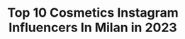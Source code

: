 ---
title: Top 10 Cosmetics Instagram Influencers In Milan in 2023
description: >-
  Find top cosmetics Instagram influencers in Milan in 2023. Most popular hashtags: #makeup #milano #fashion #style.
platform: Instagram
hits: 112
text_top: Discover the top-rated Instagram influencers on inBeat.
text_bottom: Our database has 112 Instagram influencers like this in Milan, Italy for you to contact.
profiles:
  - username: "mirkostendardi.official"
    fullname: >-
      Mirko Stendardi
    bio: >-
      🍾 #winelover 🇮🇹 italian lifestyle Info&Collabs📩 mirko.stendardi@gmail.com TIK TOK 🤙🏻
    location: "Italy"
    followers: 18184
    engagement: 650
    commentsToLikes: 0.086166
    id: ck6ufez1dwncy0j717p7pyuxb
    verified: false
    hashtags: "#italianmodel, #fashion, #blackandwhite, #fashionstyle"
  - username: "aly_makeup_"
    fullname: >-
      𝓐𝓵𝓲𝓬𝓮 💄 𝓑𝓮𝓪𝓾𝓽𝔂 𝓵𝓸𝓿𝓮𝓻💄
    bio: >-
      •#️⃣ #alymakeup •makeup artist/lover💄 •TOP 30 NYX F. AWARDS 2019 •✉️PRContact: alymakeup20081@gmail.com •D.CODE SIGMA: Alymakeup 10% •🇮🇹 MY YOUTUBE
    location: "Italy"
    followers: 8029
    engagement: 613
    commentsToLikes: 0.137926
    id: ck8tda59n2iro0j7826ecefl1
    verified: false
    hashtags: "#beautyeditorial, #nablacutiepalette, #nablacosmetics, #abibybox"
  - username: "elenapiink"
    fullname: >-
      Elena
    bio: >-
      Per info DM Cosmetic Dentist 📍Milan
    location: "Italy"
    followers: 46519
    engagement: 113
    commentsToLikes: 0.078763
    id: ckapcbmjq35wc0i789992n4ea
    verified: false
    hashtags: "#ootdmilano, #milano, #thesquaremilano, #albergo"
  - username: "andreea_tolomeiu"
    fullname: >-
      ANDREEA SET EL KOL
    bio: >-
      Ac Milan ❤️🖤 @acmilan #acmilan 📩 andreea.d@tolomeiu.com
    location: "Italy"
    followers: 62850
    engagement: 371
    commentsToLikes: 0.060815
    id: ck9wdfbl7fec80j78tkjgkmw3
    verified: false
    hashtags: "#milan, #milanista, #forzamilan, #acmilan"
  - username: "porziacarlone"
    fullname: >-
      Porzia Carlone
    bio: >-
      ❤️ Porzia | Beauty Creator 💋 💄 Make up obsessed 💄 💆‍♀️ Skincare lover 💆‍♀️ For collab or pr ➡️ porziacarl1988@gmail.com
    location: "Italy"
    followers: 7188
    engagement: 1277
    commentsToLikes: 0.288044
    id: ckaouniqt11nt0i78ywy1zyl9
    verified: false
    hashtags: "#makeupglam, #anastasiabeverlyhills, #anastasiabeverlyhillscosmetics, #lipstickoftheday"
  - username: "chiarabullo_makeup"
    fullname: >-
      CHIARA BULLO MAKE UP
    bio: >-
      Make-Up Artist & Hairstylist 💎 10+ years in Fashion industry, Commercial and Bridal 💎 Workshop, Masterclass and 1:1 📩 info@chiarabullomakeup.com
    location: "Italy"
    followers: 29689
    engagement: 920
    commentsToLikes: 0.050195
    id: ck5py5pigufv90i11h6mej8z8
    verified: false
    hashtags: "#purplemakeup, #foundationglowing, #smokeyeye, #colorfulglam"
  - username: "dam.doll"
    fullname: >-
      ∘✧₊⁺𝕯⁺₊✧∘
    bio: >-
      ℒ𝓊𝓃𝒶 𝒟𝒶𝓂 ℳ𝒶𝓀𝑒𝓊𝓅 ✨𝓣𝓲𝓳𝓾𝓪𝓷𝓪 / 𝓑𝓒✨
    location: "Italy"
    followers: 19501
    engagement: 263
    commentsToLikes: 0.006434
    id: ck0w3m0htu39h0i19qb8q8hlz
    verified: false
    hashtags: ""
  - username: "basic_gaia"
    fullname: >-
      Basic Gaia
    bio: >-
      ✨ 𝘽𝙞𝙪𝙩𝙞𝙜𝙪𝙧𝙪 𝙋𝙤𝙧𝙖𝙘𝙘𝙞𝙖 ✨ 💄 Web Creator & Beauty Junkie 📹 YouTube: Basic Gaia 🐰 #crueltyfree
    location: "Italy"
    followers: 175429
    engagement: 995
    commentsToLikes: 0.007357
    id: ck15rg9df7s540i19sy05o51c
    verified: false
    hashtags: "#basicfriday, #essenceupdate, #makebeautyfunathome, #gifted"
  - username: "thegeorgettist"
    fullname: >-
      GEORGETTE AMÈLIE SARNO®
    bio: >-
      🇮🇹🇺🇸 ◾ALCHEMY. ◾MEDITATION. ◾POSITIVE ENERGY. ◾PERSONAL REALIZATION. ◾TO EMERGE.
    location: "Italy"
    followers: 7230
    engagement: 1328
    commentsToLikes: 0.071342
    id: ckaoyv11oj7ms0i780ivw8icz
    verified: false
    hashtags: "#beauty, #instalike, #benessere, #avellino"
  - username: "giovanni_zummo"
    fullname: >-
      Giovanni Zummo
    bio: >-
      📩: giovanni.zummo96@gmail.com
    location: "Italy"
    followers: 18564
    engagement: 1012
    commentsToLikes: 0.016299
    id: ck5zz51vnb3ga0i14hy6tccg3
    verified: false
    hashtags: "#wet, #shooting, #makeup, #prolabacasa"
---